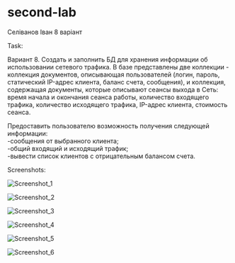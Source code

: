 # second-lab

Селіванов Іван 8 варіант

Task:

Вариант 8. Создать и заполнить БД для хранения информации об использовании сетевого трафика. В базе представлены две коллекции - коллекция документов, описывающая пользователей (логин, пароль, статический IP-адрес клиента, баланс счета, сообщения), и коллекция, содержащая документы, которые описывают сеансы выхода в Сеть: время начала и окончания сеанса работы, количество входящего трафика, количество исходящего трафика, IP-адрес клиента, стоимость сеанса.

Предоставить пользователю возможность получения следующей информации:<br>
-сообщения от выбранного клиента;<br>
-общий входящий и исходящий трафик;<br>
-вывести список клиентов с отрицательным балансом счета. <br>

Screenshots:

![Screenshot_1](https://user-images.githubusercontent.com/90205974/172929778-519a16ae-d786-4bce-8c78-e42670b03123.png)

![Screenshot_2](https://user-images.githubusercontent.com/90205974/172929799-c42060db-0879-4027-905c-4e374569832b.png)

![Screenshot_3](https://user-images.githubusercontent.com/90205974/172929811-7493b1b6-04d0-47fe-9407-b53d92905d7c.png)

![Screenshot_4](https://user-images.githubusercontent.com/90205974/172929823-dd2451d9-a6cc-40fe-aab7-980571e46170.png)

![Screenshot_5](https://user-images.githubusercontent.com/90205974/172929830-4eace908-4f46-47eb-a032-b8b2f4a9d334.png)

![Screenshot_6](https://user-images.githubusercontent.com/90205974/172929835-7745808c-6131-4145-9ab5-e36f2d8c7e4d.png)
